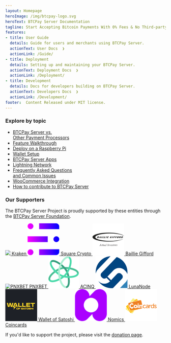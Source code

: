 ```yaml
---
layout: Homepage
heroImage: /img/btcpay-logo.svg
heroText: BTCPay Server Documentation
tagline: Start Accepting Bitcoin Payments With 0% Fees & No Third-party
features:
- title: User Guide
  details: Guide for users and merchants using BTCPay Server.
  actionText: User Docs  ❯
  actionLink: /Guide/
- title: Deployment
  details: Setting up and maintaining your BTCPay Server.
  actionText: Deployment Docs  ❯
  actionLink: /Deployment/
- title: Development
  details: Docs for developers building on BTCPay Server.
  actionText: Developers Docs  ❯
  actionLink: /Development/
footer:  Content Released under MIT license.
---
```


<div class="topics">
  <h3>Explore by topic</h3>
  <ul>
    <li>
      <a href="/BTCPayVsOthers/">BTCPay&nbsp;Server vs.<br>Other Payment Processors</a>
    </li>
    <li>
      <a href="/Walkthrough/">Feature Walkthrough</a>
    </li>
    <li>
      <a href="/Deployment/RPi4/">Deploy on a Raspberry Pi</a>
    </li>
    <li>
      <a href="/WalletSetup/">Wallet Setup</a>
    </li>
    <li>
      <a href="/Apps/">BTCPay&nbsp;Server Apps</a>
    </li>
    <li>
      <a href="/LightningNetwork/">Lightning Network</a>
    </li>
    <li>
      <a href="/FAQ/">Frequently Asked Questions<br>and Common Issues</a>
    </li>
    <li>
      <a href="/WooCommerce/">WooCommerce Integration</a>
    </li>
    <li>
      <a href="/Contribute/">How to contribute to BTCPay&nbsp;Server</a>
    </li>
  </ul>
</div>

<div class="supporters">
  <h3>Our Supporters</h3>
  <p>
    The BTCPay&nbsp;Server Project is proudly supported by these entities through the
    <a href="https://foundation.btcpayserver.org/" target="_blank" rel="noopener noreferrer">BTCPay&nbsp;Server Foundation</a>.
  </p>
  <div class="logos">
    <a href="https://www.kraken.com" target="_blank" rel="noopener noreferrer">
      <img class="logo" src="https://raw.githubusercontent.com/btcpayserver/btcpayserver-doc/master/docs/img/kraken-logo-stacked-purple-RGB-2019.svg?sanitize=true" height="100" />
      Kraken
    </a>
    <a href="https://twitter.com/sqcrypto" target="_blank" rel="noopener noreferrer">
      <img class="logo" src="https://raw.githubusercontent.com/btcpayserver/btcpayserver/master/BTCPayServer/wwwroot/img/squarecrypto.svg?sanitize=true" height="100" />
      Square Crypto
    </a>
    <a href="https://www.bailliegifford.com//" target="_blank" rel="noopener noreferrer">
      <img class="logo" src="https://raw.githubusercontent.com/btcpayserver/btcpayserver/master/BTCPayServer/wwwroot/img/bailliegifford.svg?sanitize=true" height="100" />
      Baillie Gifford
    </a>
    <a href="https://pnxbet.com" target="_blank" rel="noopener noreferrer">
      <img src="https://raw.githubusercontent.com/btcpayserver/btcpayserver/master/BTCPayServer/wwwroot/img/pnxbet.png?sanitize=true" alt="PNXBET" height="100" />
      PNXBET
    </a>
    <a href="https://acinq.co/" target="_blank" rel="noopener noreferrer">
      <img class="logo" src="https://raw.githubusercontent.com/btcpayserver/btcpayserver/master/BTCPayServer/wwwroot/img/acinq-logo.svg?sanitize=true" height="100" />
      ACINQ
    </a>
    <a href="https://www.lunanode.com/" target="_blank" rel="noopener noreferrer">
      <img class="logo" src="https://raw.githubusercontent.com/btcpayserver/btcpayserver/master/BTCPayServer/wwwroot/img/lunanode.svg?sanitize=true" height="100" />
      LunaNode
    </a>
    <a href="https://walletofsatoshi.com/" target="_blank" rel="noopener noreferrer">
      <img class="logo" src="https://raw.githubusercontent.com/btcpayserver/btcpayserver/master/BTCPayServer/wwwroot/img/walletofsatoshi.svg?sanitize=true" height="100" />
      Wallet of Satoshi
    </a>
    <a href="https://nomics.com/" target="_blank" rel="noopener noreferrer">
      <img class="logo" src="https://raw.githubusercontent.com/btcpayserver/btcpayserver/master/BTCPayServer/wwwroot/img/nomics.svg?sanitize=true" height="100" />
      Nomics
    </a>
    <a href="https://coincards.com/" target="_blank" rel="noopener noreferrer">
      <img class="logo" src="https://raw.githubusercontent.com/btcpayserver/btcpayserver/master/BTCPayServer/wwwroot/img/coincards.svg?sanitize=true" height="100" />
      Coincards
    </a>
  </div>
  <p>If you'd like to support the project, please visit the <a href="https://btcpayserver.org/donate/">donation page</a>.</p>
</div>
